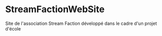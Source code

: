 # StreamFactionWebSite
Site de l'association Stream Faction développé dans le cadre d'un projet d'école
